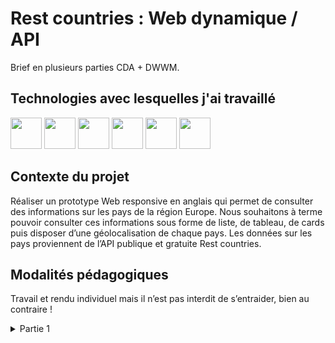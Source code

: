 # Rest countries : Web dynamique / API 

Brief en plusieurs parties CDA + DWWM.


## Technologies avec lesquelles j'ai travaillé
<p>
<img  width="50px" src="https://cdn.jsdelivr.net/gh/devicons/devicon/icons/apache/apache-original-wordmark.svg" />
<img width="50px" src="https://cdn.jsdelivr.net/gh/devicons/devicon/icons/css3/css3-original-wordmark.svg" />
<img width="50px" src="https://cdn.jsdelivr.net/gh/devicons/devicon/icons/html5/html5-original-wordmark.svg" />
<img width="50px" src="https://cdn.jsdelivr.net/gh/devicons/devicon/icons/php/php-original.svg" />
<img width="50px" src="https://cdn.jsdelivr.net/gh/devicons/devicon/icons/bootstrap/bootstrap-original.svg" />
<img width="50px" src="https://cdn.jsdelivr.net/gh/devicons/devicon/icons/bash/bash-original.svg" />




</p>

## Contexte du projet
Réaliser un prototype Web responsive en anglais qui permet de consulter des informations sur les pays de la région Europe. Nous souhaitons à terme pouvoir consulter ces informations sous forme de liste, de tableau, de cards puis disposer d’une géolocalisation de chaque pays. Les données sur les pays proviennent de l’API publique et gratuite Rest countries.

## Modalités pédagogiques
Travail et rendu individuel mais il n’est pas interdit de s’entraider, bien au contraire !


<details>
<summary>Partie 1</summary>
<h3>Référentiels de compétences</h3>
Les compétences professionnelles du référentiel « CDA » couvertes par ce projet sont :
    • AT1 / CP4 : Développer la partie frontend d’une interface utilisateur web (Imiter)
Les compétences professionnelles du référentiel « DWWM » couvertes par ce projet sont :
    • AT1 / CP2 : Réaliser une interface utilisateur web statique et adaptable (Imiter)
    • AT1 / CP3 : Développer une interface utilisateur web dynamique (Imiter)
<h3>Partie 1 du projet</h3>
    • Initialiser un nouveau projet « rest-countries »
    • Implémenter une page index.php qui répond aux spécifications suivantes :
        ◦ Titre du document : Eu - European region countries
        ◦ Doit avoir une icône de favoris (favicon)
        ◦ Une barre de navigation en haut toujours visible même quand on défile la page
        ◦ La barre de navigation ne contient à ce stade que le logo « Eu » en texte avec un lien qui renvoie vers la page index.php
        ◦ Le style de la barre de navigation est dark
        ◦ Comportement en termes d’adaptabilité :
            ▪ Tout le contenu de la page doit être centré pour écran xl, seul la couleur de fond de l’entête est visible sur toute la largeur
            ▪ Quand on passe le breakpoint md le « burger menu » apparaît même s’il est vide pour le moment car aucun élément dans la barre de navigation
        ◦ Titre principal de la page : European region countries
        ◦ Un paragraphe qui contient le texte : Made with HTML 5 and PHP, with the help of Bootstrap 5.
        ◦ Dans le paragraphe précédent il doit y avoir un lien externe (autre onglet) qui renvoie vers https://getbootstrap.com/docs/5.0/getting-started/introduction/ sur le texte Bootstrap 5
        ◦ La liste des pays de la région Europe précédée du titre : List of countries
        ◦ Après la liste un paragraphe cite la source des pays avec le texte : Source: REST Countries.
        ◦ Dans le paragraphe précédent il doit y avoir un lien externe (autre onglet) qui renvoie vers : https://restcountries.com/ 
    • Implémenter un script json.php qui répond aux spécifications suivantes :
        ◦ Est exécuté au chargement de la page index.php
        ◦ Au chargement une fonction render() est appelée
        ◦ Cette fonction récupère la liste des noms officiels de pays de la région Europe depuis l’API Rest countries (sauvegarder le JSON dans un fichier index.json et l’ajouter dans un sous-dossier json du projet)
        ◦ Cette fonction itère sur le tableau des pays récupéré en JSON pour construire dynamiquement la liste à afficher dans la page index.html à l’aide d’un gabarit (template literal)
        ◦ Le résultat de cette construction doit être inséré dans la balise ul correspondante
        ◦ Pas de gestion des erreurs
</details>



